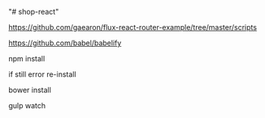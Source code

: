 "# shop-react" 

https://github.com/gaearon/flux-react-router-example/tree/master/scripts

https://github.com/babel/babelify

npm install 

if still error 
re-install

bower install

gulp watch

